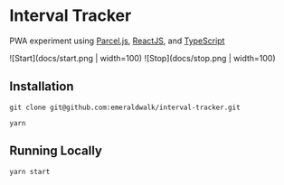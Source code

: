 # Interval Tracker
PWA experiment using [Parcel.js](https://parceljs.org/), [ReactJS](https://reactjs.org/), and [TypeScript](https://www.typescriptlang.org/)

![Start](docs/start.png | width=100)
![Stop](docs/stop.png | width=100)

## Installation
```
git clone git@github.com:emeraldwalk/interval-tracker.git
```

```
yarn
```

## Running Locally

```
yarn start
```
